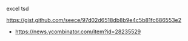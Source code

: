 excel
tsd

https://gist.github.com/seece/97d02d6518db8b9e4c5b81fc686553e2
* https://news.ycombinator.com/item?id=28235529
